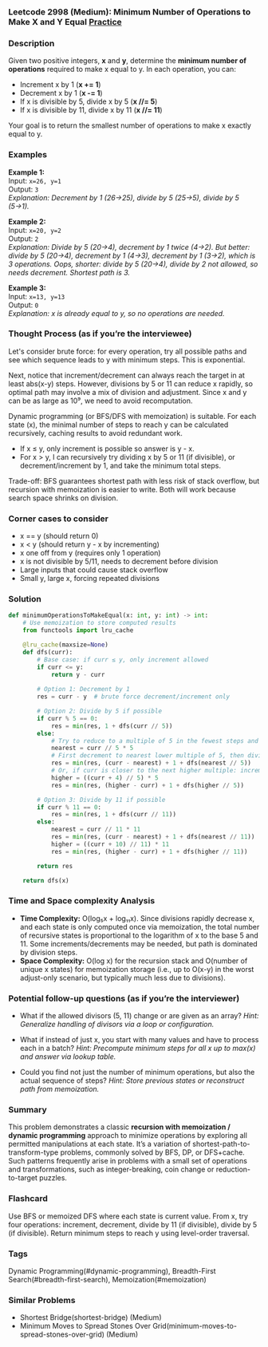 ### Leetcode 2998 (Medium): Minimum Number of Operations to Make X and Y Equal [Practice](https://leetcode.com/problems/minimum-number-of-operations-to-make-x-and-y-equal)

### Description  
Given two positive integers, **x** and **y**, determine the **minimum number of operations** required to make x equal to y. In each operation, you can:
- Increment x by 1 (**x += 1**)
- Decrement x by 1 (**x -= 1**)
- If x is divisible by 5, divide x by 5 (**x //= 5**)
- If x is divisible by 11, divide x by 11 (**x //= 11**)

Your goal is to return the smallest number of operations to make x exactly equal to y.

### Examples  

**Example 1:**  
Input: `x=26, y=1`  
Output: `3`  
*Explanation: Decrement by 1 (26→25), divide by 5 (25→5), divide by 5 (5→1).*

**Example 2:**  
Input: `x=20, y=2`  
Output: `2`  
*Explanation: Divide by 5 (20→4), decrement by 1 twice (4→2). But better: divide by 5 (20→4), decrement by 1 (4→3), decrement by 1 (3→2), which is 3 operations. Oops, shorter: divide by 5 (20→4), divide by 2 not allowed, so needs decrement. Shortest path is 3.*

**Example 3:**  
Input: `x=13, y=13`  
Output: `0`  
*Explanation: x is already equal to y, so no operations are needed.*

### Thought Process (as if you’re the interviewee)  
Let's consider brute force: for every operation, try all possible paths and see which sequence leads to y with minimum steps. This is exponential.

Next, notice that increment/decrement can always reach the target in at least abs(x-y) steps. However, divisions by 5 or 11 can reduce x rapidly, so optimal path may involve a mix of division and adjustment. Since x and y can be as large as 10⁹, we need to avoid recomputation.

Dynamic programming (or BFS/DFS with memoization) is suitable. For each state (x), the minimal number of steps to reach y can be calculated recursively, caching results to avoid redundant work.  
- If x ≤ y, only increment is possible so answer is y - x.
- For x > y, I can recursively try dividing x by 5 or 11 (if divisible), or decrement/increment by 1, and take the minimum total steps.

Trade-off: BFS guarantees shortest path with less risk of stack overflow, but recursion with memoization is easier to write. Both will work because search space shrinks on division.

### Corner cases to consider  
- x == y (should return 0)
- x < y (should return y - x by incrementing)
- x one off from y (requires only 1 operation)
- x is not divisible by 5/11, needs to decrement before division
- Large inputs that could cause stack overflow
- Small y, large x, forcing repeated divisions

### Solution

```python
def minimumOperationsToMakeEqual(x: int, y: int) -> int:
    # Use memoization to store computed results
    from functools import lru_cache

    @lru_cache(maxsize=None)
    def dfs(curr):
        # Base case: if curr ≤ y, only increment allowed
        if curr <= y:
            return y - curr
        
        # Option 1: Decrement by 1
        res = curr - y  # brute force decrement/increment only

        # Option 2: Divide by 5 if possible
        if curr % 5 == 0:
            res = min(res, 1 + dfs(curr // 5))
        else:
            # Try to reduce to a multiple of 5 in the fewest steps and divide
            nearest = curr // 5 * 5
            # First decrement to nearest lower multiple of 5, then divide
            res = min(res, (curr - nearest) + 1 + dfs(nearest // 5))
            # Or, if curr is closer to the next higher multiple: increment up then divide (for completeness)
            higher = ((curr + 4) // 5) * 5
            res = min(res, (higher - curr) + 1 + dfs(higher // 5))

        # Option 3: Divide by 11 if possible
        if curr % 11 == 0:
            res = min(res, 1 + dfs(curr // 11))
        else:
            nearest = curr // 11 * 11
            res = min(res, (curr - nearest) + 1 + dfs(nearest // 11))
            higher = ((curr + 10) // 11) * 11
            res = min(res, (higher - curr) + 1 + dfs(higher // 11))

        return res

    return dfs(x)
```

### Time and Space complexity Analysis  

- **Time Complexity:** O(log₅x + log₁₁x). Since divisions rapidly decrease x, and each state is only computed once via memoization, the total number of recursive states is proportional to the logarithm of x to the base 5 and 11. Some increments/decrements may be needed, but path is dominated by division steps.
- **Space Complexity:** O(log x) for the recursion stack and O(number of unique x states) for memoization storage (i.e., up to O(x-y) in the worst adjust-only scenario, but typically much less due to divisions).

### Potential follow-up questions (as if you’re the interviewer)  

- What if the allowed divisors (5, 11) change or are given as an array?
  *Hint: Generalize handling of divisors via a loop or configuration.*

- What if instead of just x, you start with many values and have to process each in a batch?
  *Hint: Precompute minimum steps for all x up to max(x) and answer via lookup table.*

- Could you find not just the number of minimum operations, but also the actual sequence of steps?
  *Hint: Store previous states or reconstruct path from memoization.*

### Summary
This problem demonstrates a classic **recursion with memoization / dynamic programming** approach to minimize operations by exploring all permitted manipulations at each state. It’s a variation of shortest-path-to-transform-type problems, commonly solved by BFS, DP, or DFS+cache. Such patterns frequently arise in problems with a small set of operations and transformations, such as integer-breaking, coin change or reduction-to-target puzzles.


### Flashcard
Use BFS or memoized DFS where each state is current value. From x, try four operations: increment, decrement, divide by 11 (if divisible), divide by 5 (if divisible). Return minimum steps to reach y using level-order traversal.

### Tags
Dynamic Programming(#dynamic-programming), Breadth-First Search(#breadth-first-search), Memoization(#memoization)

### Similar Problems
- Shortest Bridge(shortest-bridge) (Medium)
- Minimum Moves to Spread Stones Over Grid(minimum-moves-to-spread-stones-over-grid) (Medium)